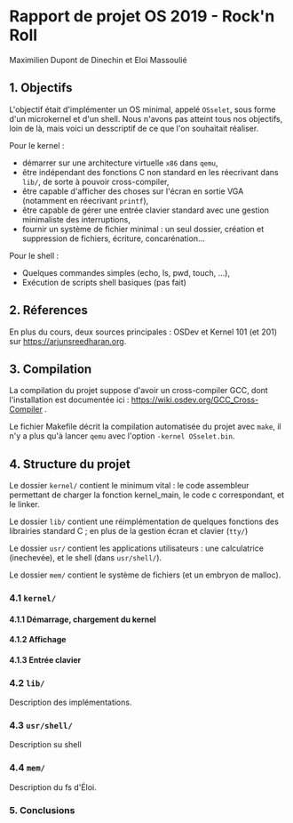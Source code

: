 # Rapport de projet OS 2019 - Rock'n Roll

Maximilien Dupont de Dinechin et Eloi Massoulié

## 1. Objectifs

L'objectif était d'implémenter un OS minimal, appelé `OSselet`, sous forme d'un microkernel et d'un shell. Nous n'avons pas atteint tous nos objectifs, loin de là, mais voici un desscriptif de ce que l'on souhaitait réaliser.

Pour le kernel :
- démarrer sur une architecture virtuelle `x86` dans `qemu`,
- être indépendant des fonctions C non standard en les réecrivant dans `lib/`, de sorte à pouvoir cross-compiler,
- être capable d'afficher des choses sur l'écran en sortie VGA (notamment en réecrivant `printf`),
- être capable de gérer une entrée clavier standard avec une gestion minimaliste des interruptions,
- fournir un système de fichier minimal : un seul dossier, création et suppression de fichiers, écriture, concarénation...

Pour le shell :
- Quelques commandes simples (echo, ls, pwd, touch, ...),
- Exécution de scripts shell basiques (pas fait)

## 2. Réferences

En plus du cours, deux sources principales : OSDev et Kernel 101 (et 201) sur https://arjunsreedharan.org.

## 3. Compilation

La compilation du projet suppose d'avoir un cross-compiler GCC, dont l'installation est documentée ici : https://wiki.osdev.org/GCC_Cross-Compiler .

Le fichier Makefile décrit la compilation automatisée du projet avec `make`, il n'y a plus qu'à lancer `qemu` avec l'option `-kernel OSselet.bin`.

## 4. Structure du projet

Le dossier `kernel/` contient le minimum vital : le code assembleur permettant de charger la fonction kernel_main, le code c correspondant, et le linker.

Le dossier `lib/` contient une réimplémentation de quelques fonctions des librairies standard C ; en plus de la gestion écran et clavier (`tty/`)

Le dossier `usr/` contient les applications utilisateurs : une calculatrice (inechevée), et le shell (dans `usr/shell/`).

Le dossier `mem/` contient le système de fichiers (et un embryon de malloc).

### 4.1 `kernel/`

#### 4.1.1 Démarrage, chargement du kernel

#### 4.1.2 Affichage

#### 4.1.3 Entrée clavier

### 4.2 `lib/`

Description des implémentations.

### 4.3 `usr/shell/`

Description su shell

### 4.4 `mem/`

Description du fs d'Éloi.

### 5. Conclusions

